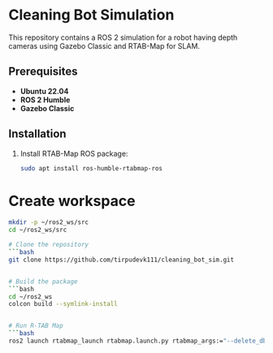 # Cleaning Bot Simulation

This repository contains a ROS 2 simulation for a robot having depth cameras using Gazebo Classic and RTAB-Map for SLAM.

## Prerequisites

- **Ubuntu 22.04**
- **ROS 2 Humble** 
- **Gazebo Classic**

## Installation

1. Install RTAB-Map ROS package:
   ```bash
   sudo apt install ros-humble-rtabmap-ros

# Create workspace
```bash
mkdir -p ~/ros2_ws/src
cd ~/ros2_ws/src

# Clone the repository
```bash
git clone https://github.com/tirpudevk111/cleaning_bot_sim.git


# Build the package
```bash
cd ~/ros2_ws
colcon build --symlink-install


# Run R-TAB Map
```bash
ros2 launch rtabmap_launch rtabmap.launch.py rtabmap_args:="--delete_db_on_start"   rgb_topic:=/front_camera/image_raw   depth_topic:=/front_camera/depth/image_raw   camera_info_topic:=/front_camera/camera_info   frame_id:=front_camera_link   approx_sync:=true   rviz:=true
